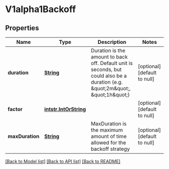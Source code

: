 # V1alpha1Backoff
## Properties

Name | Type | Description | Notes
------------ | ------------- | ------------- | -------------
**duration** | [**String**](string.md) | Duration is the amount to back off. Default unit is seconds, but could also be a duration (e.g. \&quot;2m\&quot;, \&quot;1h\&quot;) | [optional] [default to null]
**factor** | [**intstr.IntOrString**](intstr.IntOrString.md) |  | [optional] [default to null]
**maxDuration** | [**String**](string.md) | MaxDuration is the maximum amount of time allowed for the backoff strategy | [optional] [default to null]

[[Back to Model list]](../README.md#documentation-for-models) [[Back to API list]](../README.md#documentation-for-api-endpoints) [[Back to README]](../README.md)

